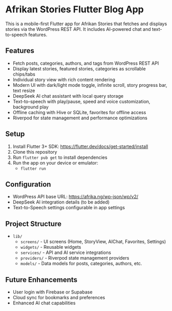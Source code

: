 # Afrikan Stories Flutter Blog App

This is a mobile-first Flutter app for Afrikan Stories that fetches and displays stories via the WordPress REST API. It includes AI-powered chat and text-to-speech features.

## Features

- Fetch posts, categories, authors, and tags from WordPress REST API
- Display latest stories, featured stories, categories as scrollable chips/tabs
- Individual story view with rich content rendering
- Modern UI with dark/light mode toggle, infinite scroll, story progress bar, text resize
- DeepSeek AI chat assistant with local query storage
- Text-to-speech with play/pause, speed and voice customization, background play
- Offline caching with Hive or SQLite, favorites for offline access
- Riverpod for state management and performance optimizations

## Setup

1. Install Flutter 3+ SDK: https://flutter.dev/docs/get-started/install
2. Clone this repository
3. Run `flutter pub get` to install dependencies
4. Run the app on your device or emulator:
   - `flutter run`

## Configuration

- WordPress API base URL: https://afrika.ng/wp-json/wp/v2/
- DeepSeek AI integration details (to be added)
- Text-to-Speech settings configurable in app settings

## Project Structure

- `lib/`
  - `screens/` - UI screens (Home, StoryView, AIChat, Favorites, Settings)
  - `widgets/` - Reusable widgets
  - `services/` - API and AI service integrations
  - `providers/` - Riverpod state management providers
  - `models/` - Data models for posts, categories, authors, etc.

## Future Enhancements

- User login with Firebase or Supabase
- Cloud sync for bookmarks and preferences
- Enhanced AI chat capabilities
